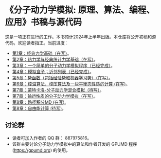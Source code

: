 # 《分子动力学模拟: 原理、算法、编程、应用》书稿与源代码

这是一项正在进行的工作。本书预计2024年上半年出版。本仓库将公开初稿和源代码，欢迎读者指正。当前进度：
- [第1章：经典力学基础（在写）](chapter-01-classical-mechanics/readme.md)。
- [第2章：热力学与经典统计力学基础（在写）](chapter-02-statistical-mechanics/readme.md)。
- [第3章：一个简单的分子动力学模拟程序（已经完成）](chapter-03-simple-md/readme.md)。
- [第4章：模拟盒子；近邻列表（已经完成）](chapter-04-neighbor-list/readme.md)。
- [第5章：势函数（包括经验势和机器学习势）（在写）](chapter-05-potentials/readme.md)。
- [第6章：控温算法、控压算法及一些平衡态性质的计算 (在写)](chapter-06-ensembles/readme.md)。
- [第7章：蒙特卡洛-分子动力学混合模拟（待写）](chapter-07-mcmd)。
- [第7章：输运性质的分子动力学模拟（在写）](chapter-08-transport)。
- [第8章：路径积分MD (在写)](chapter-09-pimd/readme.md)。
- [第8章：自由能计算 (待写)](chapter-10-free-energy/readme.md)。

## 讨论群
* 读者可加入作者的 QQ 群： 887975816。
* 该群主要讨论分子动力学模拟中的算法和作者开发的 GPUMD 程序 (https://gpumd.org) 的使用。


